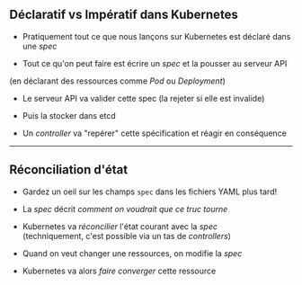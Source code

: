 ## Déclaratif vs Impératif dans Kubernetes

- Pratiquement tout ce que nous lançons sur Kubernetes est déclaré dans une *spec*

- Tout ce qu'on peut faire est écrire un *spec* et la pousser au serveur API

 (en déclarant des ressources comme *Pod* ou *Deployment*)

- Le serveur API va valider cette spec (la rejeter si elle est invalide)

- Puis la stocker dans etcd

- Un *controller* va "repérer" cette spécification et réagir en conséquence

---

## Réconciliation d'état

- Gardez un oeil sur les champs `spec` dans les fichiers YAML plus tard!

- La *spec* décrit *comment on voudrait que ce truc tourne*

- Kubernetes va *réconcilier* l'état courant avec la *spec*
  <br>(techniquement, c'est possible via un tas de *controllers*)

- Quand on veut changer une ressources, on modifie la *spec*

- Kubernetes va alors *faire converger* cette ressource
